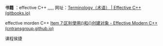 **书籍** ：effective C++ ,,,,,
网址：[Terminology（术语） | Effective C++ (gitbooks.io)](https://wizardforcel.gitbooks.io/effective-cpp/content/2.html)

effective morden C++
[Item 7:区别使用()和{}创建对象 - Effective Modern C++ (cntransgroup.github.io)](https://cntransgroup.github.io/EffectiveModernCppChinese/3.MovingToModernCpp/item7.html)


课程侯捷